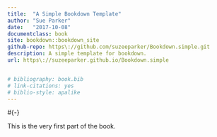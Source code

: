 ```yaml
--- 
title:  "A Simple Bookdown Template"
author: "Sue Parker"
date:   "2017-10-08"
documentclass: book
site: bookdown::bookdown_site
github-repo: https\://github.com/suzeeparker/Bookdown.simple.git
description: A simple template for bookdown.
url: https\://suzeeparker.github.io/Bookdown.simple


# bibliography: book.bib
# link-citations: yes
# biblio-style: apalike
---
```


#{-}

This is the very first part of the book.

<!-- 1st # in this file must be the first markdown line. Can be #{-} but it gets a warning. --> 
